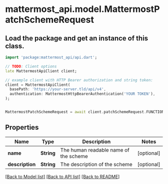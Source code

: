 # mattermost_api.model.MattermostPatchSchemeRequest

## Load the package and get an instance of this class.
```dart
import 'package:mattermost_api/api.dart';

// TODO: Client options
late MattermostApiClient client;

// example client with HTTP Bearer authorization and string token:
client = MattermostApiClient(
  basePath: 'https://your-server.tld/api/v4',
  authentication: MattermostHttpBearerAuthentication('YOUR TOKEN'),
);


MattermostPatchSchemeRequest = await client.patchSchemeRequest.FUNCTION_THAT_RETURNS_THIS_CLASS();

```

## Properties
Name | Type | Description | Notes
------------ | ------------- | ------------- | -------------
**name** | **String** | The human readable name of the scheme | [optional] 
**description** | **String** | The description of the scheme | [optional] 

[[Back to Model list]](../GENERATED_README.md#documentation-for-models) [[Back to API list]](../GENERATED_README.md#documentation-for-api-endpoints) [[Back to README]](../GENERATED_README.md)


